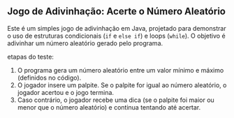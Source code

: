 ## Jogo de Adivinhação: Acerte o Número Aleatório


Este é um simples jogo de adivinhação em Java, projetado para demonstrar o uso de estruturas condicionais (`if` e `else if`) e loops (`while`). O objetivo é adivinhar um número aleatório gerado pelo programa.

etapas do teste:

1. O programa gera um número aleatório entre um valor mínimo e máximo (definidos no código).
2. O jogador insere um palpite.
Se o palpite for igual ao número aleatório, o jogador acertou e o jogo termina.
3. Caso contrário, o jogador recebe uma dica (se o palpite foi maior ou menor que o número aleatório) e continua tentando até acertar.

